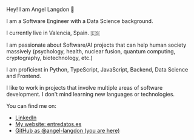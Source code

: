 Hey! I am Angel Langdon 👋

I am a Software Engineer with a Data Science background.

I currently live in Valencia, Spain. 🇪🇸

I am passionate about Software/AI projects that can help human society massively (psychology, health, nuclear fusion, quantum computing, cryptography, biotechnology, etc.)

I am proficient in Python, TypeScript, JavaScript, Backend, Data Science and Frontend.

I like to work in projects that involve multiple areas of software development. I don't mind learning new languages or technologies.

You can find me on:

* [LinkedIn](https://www.linkedin.com/in/angel-langdon-villamayor-a44b49187/)
* [My website: entredatos.es](https://entredatos.es/en/)
* [GitHub as @angel-langdon (you are here)](https://github.com/angel-langdon)
<!--- ![Visitors](https://visitor-badge.laobi.icu/badge?page_id=angel-langdon.visitor-badge) -->

